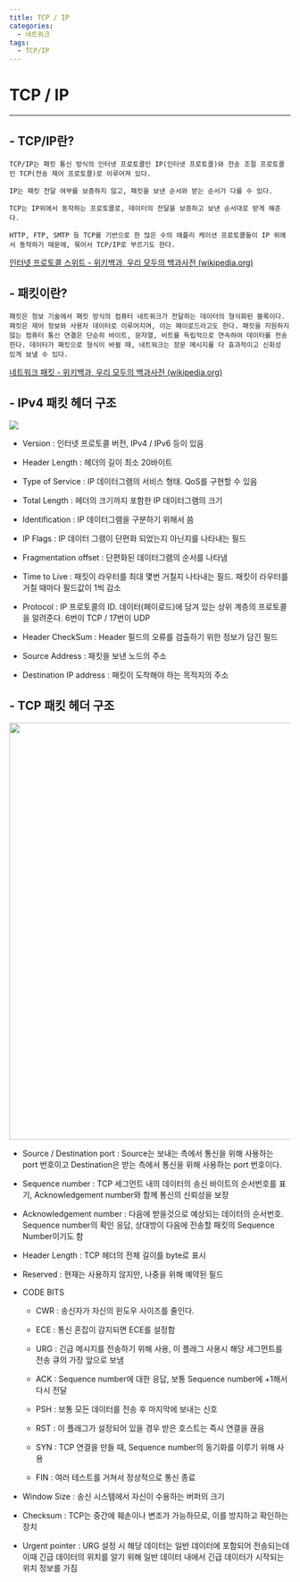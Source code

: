 ```yaml
---
title: TCP / IP
categories:
  - 네트워크
tags:
  - TCP/IP
---
```


# TCP / IP

---

## - TCP/IP란?

`TCP/IP는 패킷 통신 방식의 인터넷 프로토콜인 IP(인터넷 프로토콜)와 전송 조절 프로토콜인 TCP(전송 제어 프로토콜)로 이루어져 있다.` 

`IP는 패킷 전달 여부를 보증하지 않고, 패킷을 보낸 순서와 받는 순서가 다를 수 있다. `

`TCP는 IP위에서 동작하는 프로토콜로, 데이터의 전달을 보증하고 보낸 순서대로 받게 해준다.`

`HTTP, FTP, SMTP 등 TCP를 기반으로 한 많은 수의 애플리 케이션 프로토콜들이 IP 위에서 동작하기 때문에, 묶어서 TCP/IP로 부르기도 한다.`

[인터넷 프로토콜 스위트 - 위키백과, 우리 모두의 백과사전 (wikipedia.org)](https://ko.wikipedia.org/wiki/%EC%9D%B8%ED%84%B0%EB%84%B7_%ED%94%84%EB%A1%9C%ED%86%A0%EC%BD%9C_%EC%8A%A4%EC%9C%84%ED%8A%B8#TCP%EC%99%80_IP)



## - 패킷이란?

`패킷은 정보 기술에서 패킷 방식의 컴퓨터 네트워크가 전달하는 데이터의 형식화된 블록이다. 패킷은 제어 정보와 사용자 데이터로 이루어지며, 이는 페이로드라고도 한다. 패킷을 지원하지 않는 컴퓨터 통신 연결은 단순히 바이트, 문자열, 비트를 독립적으로 연속하여 데이터를 전송한다. 데이터가 패킷으로 형식이 바뀔 때, 네트워크는 장문 메시지를 더 효과적이고 신회성 있게 보낼 수 있다.`

[네트워크 패킷 - 위키백과, 우리 모두의 백과사전 (wikipedia.org)](https://ko.wikipedia.org/wiki/%EB%84%A4%ED%8A%B8%EC%9B%8C%ED%81%AC_%ED%8C%A8%ED%82%B7)



## - IPv4 패킷 헤더 구조

![](https://blog.kakaocdn.net/dn/bDBSr3/btrfpfWprOw/T1B3KxBsB50fUFJDq5ak4K/img.png)

- Version : 인터넷 프로토콜 버전, IPv4 / IPv6 등이 있음

- Header Length : 헤더의 길이 최소 20바이트

- Type of Service : IP 데이터그램의 서비스 형태. QoS를 구현할 수 있음

- Total Length : 헤더의 크기까지 포함한 IP 데이터그램의 크기

- Identification : IP 데이터그램을 구분하기 위해서 씀

- IP Flags : IP 데이터 그램이 단편화 되었는지 아닌지를 나타내는 필드

- Fragmentation offset : 단편화된 데이터그램의 순서를 나타냄

- Time to Live : 패킷이 라우터를 최대 몇번 거칠지 나타내는 필드. 패킷이 라우터를 거칠 때마다 필드값이 1씩 감소

- Protocol : IP 프로토콜의 ID. 데이터(페이로드)에 담겨 있는 상위 계층의 프로토콜을 알려준다. 6번이 TCP / 17번이 UDP

- Header CheckSum : Header 필드의 오류를 검출하기 위한 정보가 담긴 필드

- Source Address : 패킷을 보낸 노드의 주소

- Destination IP address : 패킷이 도착해야 하는 목적지의 주소



## - TCP 패킷 헤더 구조

<img title="" src="http://lh6.ggpht.com/_Os5qf5urx_A/S1B2rISxU_I/AAAAAAAABBY/59uGrupJwjU/s800/tcp_header.png" alt="" data-align="center" width="745">

- Source / Destination port : Source는 보내는 측에서 통신을 위해 사용하는 port 번호이고 Destination은 받는 측에서 통신을 위해 사용하는 port 번호이다.

- Sequence number : TCP 세그먼트 내의 데이터의 송신 바이트의 순서번호를 표기, Acknowledgement number와 함께 통신의 신뢰성을 보장

- Acknowledgement number : 다음에 받을것으로 예상되는 데이터의 순서번호. Sequence number의 확인 응답, 상대방이 다음에 전송할 패킷의 Sequence Number이기도 함

- Header Length : TCP 헤더의 전체 길이를 byte로 표시

- Reserved : 현재는 사용하지 않지만, 나중을 위해 예약된 필드

- CODE BITS 
  
  - CWR : 송신자가 자신의 윈도우 사이즈를 줄인다.
  
  - ECE : 통신 혼잡이 감지되면 ECE를 설정함
  
  - URG :  긴급 메시지를 전송하기 위해 사용, 이 플래그 사용시 해당 세그먼트를 전송 큐의 가장 앞으로 보냄
  
  - ACK :  Sequence number에 대한 응답, 보통 Sequence number에 +1해서 다시 전달
  
  - PSH : 보통 모든 데이터를 전송 후 마지막에 보내는 신호
  
  - RST : 이 플래그가 설정되어 있을 경우 받은 호스트는 즉시 연결을 끊음
  
  - SYN : TCP 연결을 만들 때, Sequence number의 동기화를 이루기 위해 사용
  
  - FIN : 여러 테스트를 거쳐서 정상적으로 통신 종료

- Window Size : 송신 시스템에서 자신이 수용하는 버퍼의 크기

- Checksum : TCP는 중간에 훼손이나 변조가 가능하므로, 이를 방지하고 확인하는 장치

- Urgent pointer : URG 설정 시 해당 데이터는 일반 데이터에 포함되어 전송되는데 이때 긴급 데이터의 위치를 알기 위해 일반 데이터 내에서 긴급 데이터가 시작되는 위치 정보를 가짐










